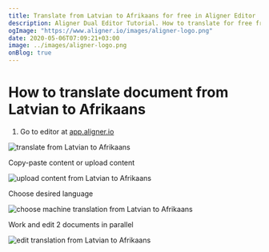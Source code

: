```yaml
---
title: Translate from Latvian to Afrikaans for free in Aligner Editor
description: Aligner Dual Editor Tutorial. How to translate for free from Latvian to Afrikaans. Aligner is multilingual document management platform. 
ogImage: "https://www.aligner.io/images/aligner-logo.png"
date: 2020-05-06T07:09:21+03:00
image: ../images/aligner-logo.png
onBlog: true
---
```


# How to translate document from Latvian to Afrikaans

1. Go to editor at [app.aligner.io](https://app.aligner.io "Aligner App web page")

![translate from Latvian to Afrikaans](../aligner-blank-editor.png "translate from Latvian to Afrikaans")

Copy-paste content or upload content

![upload content from Latvian to Afrikaans](../aligner-uploaded-document.png "upload content from Latvian to Afrikaans")

Choose desired language

![choose machine translation from Latvian to Afrikaans](../aligner-language-dropdown.png "choose machine translation from Latvian to Afrikaans")

Work and edit 2 documents in parallel

![edit translation from Latvian to Afrikaans](../aligner-double-sitded-editor.png "edit translation from Latvian to Afrikaans")


